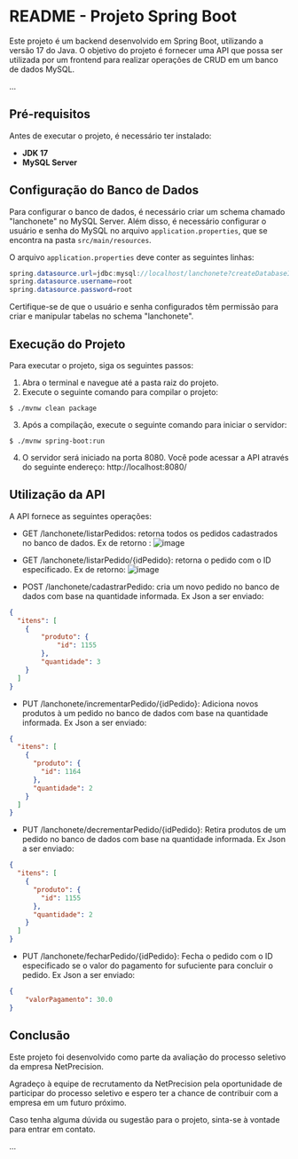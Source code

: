 # README - Projeto Spring Boot

Este projeto é um backend desenvolvido em Spring Boot, utilizando a versão 17 do Java. O objetivo do projeto é fornecer uma API que possa ser utilizada por um frontend para realizar operações de CRUD em um banco de dados MySQL.

...

## Pré-requisitos

Antes de executar o projeto, é necessário ter instalado:

- **JDK 17**
- **MySQL Server**

## Configuração do Banco de Dados

Para configurar o banco de dados, é necessário criar um schema chamado "lanchonete" no MySQL Server. Além disso, é necessário configurar o usuário e senha do MySQL no arquivo `application.properties`, que se encontra na pasta `src/main/resources`.

O arquivo `application.properties` deve conter as seguintes linhas:
``` java
spring.datasource.url=jdbc:mysql://localhost/lanchonete?createDatabaseIfNotExist=true&serverTimezone=UTC
spring.datasource.username=root
spring.datasource.password=root
```

Certifique-se de que o usuário e senha configurados têm permissão para criar e manipular tabelas no schema "lanchonete".

## Execução do Projeto

Para executar o projeto, siga os seguintes passos:

1. Abra o terminal e navegue até a pasta raiz do projeto.
2. Execute o seguinte comando para compilar o projeto: 
```console
$ ./mvnw clean package
```
3. Após a compilação, execute o seguinte comando para iniciar o servidor:
```console
$ ./mvnw spring-boot:run
```
4. O servidor será iniciado na porta 8080. Você pode acessar a API através do seguinte endereço: http://localhost:8080/

## Utilização da API

A API fornece as seguintes operações:

- GET /lanchonete/listarPedidos: retorna todos os pedidos cadastrados no banco de dados.
  Ex de retorno :
![image](https://user-images.githubusercontent.com/34627524/234413619-6f3b0050-09f8-487f-b08f-151f017b7781.png)

- GET /lanchonete/listarPedido/{idPedido}: retorna o pedido com o ID especificado.
  Ex de retorno:
![image](https://user-images.githubusercontent.com/34627524/234413378-b1bde421-f1ad-4226-9cae-f5d98b9ced37.png)


- POST /lanchonete/cadastrarPedido: cria um novo pedido no banco de dados com base na quantidade informada.
  Ex Json a ser enviado:
``` json
{
  "itens": [
    {
        "produto": {
            "id": 1155
        },
        "quantidade": 3
    }
  ]
}
```

- PUT /lanchonete/incrementarPedido/{idPedido}: Adiciona novos produtos à um pedido no banco de dados com base na quantidade informada.
  Ex Json a ser enviado:
```json
{
  "itens": [
    {
      "produto": {
        "id": 1164
      },
      "quantidade": 2
    }
  ]
}
```

- PUT /lanchonete/decrementarPedido/{idPedido}: Retira produtos de um pedido no banco de dados com base na quantidade informada.
  Ex Json a ser enviado:
```json
{
  "itens": [
    {
      "produto": {
        "id": 1155
      },
      "quantidade": 2
    }
  ]
}
```

- PUT /lanchonete/fecharPedido/{idPedido}: Fecha o pedido com o ID especificado se o valor do pagamento for sufuciente para concluir o pedido.
  Ex Json a ser enviado:
```json
{
    "valorPagamento": 30.0
}
```

## Conclusão

Este projeto foi desenvolvido como parte da avaliação do processo seletivo da empresa NetPrecision.

Agradeço à equipe de recrutamento da NetPrecision pela oportunidade de participar do processo seletivo e espero ter a chance de contribuir com a empresa em um futuro próximo.

Caso tenha alguma dúvida ou sugestão para o projeto, sinta-se à vontade para entrar em contato.

...
